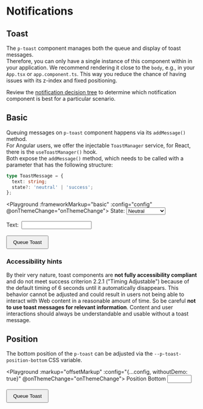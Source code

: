 # Notifications

## Toast

The `p-toast` component manages both the queue and display of toast messages.  
Therefore, you can only have a single instance of this component within in your application. We recommend rendering it close to the `body`, e.g., in your `App.tsx` or `app.component.ts`. This way you reduce the chance of having issues with its z-index and fixed positioning.  

Review the [notification decision tree](components/notifications/decision-tree) to determine which notification component is best for a particular scenario.

## Basic

Queuing messages on `p-toast` component happens via its `addMessage()` method.  
For Angular users, we offer the injectable `ToastManager` service, for React, there is the `useToastManager()` hook.  
Both expose the `addMessage()` method, which needs to be called with a parameter that has the following structure:

```ts
type ToastMessage = {
  text: string;
  state?: 'neutral' | 'success';
};
```

<Playground :frameworkMarkup="basic" :config="config" @onThemeChange="onThemeChange">
  <label>
    State:
    <select v-model="toastState">
      <option disabled>Select a state</option>
      <option value="neutral">Neutral</option>
      <option value="success">Success</option>
    </select>
  </label>
  <br><br>
  <label>
    Text:&nbsp;
    <input type="text" v-model="toastText">
  </label>
  <br><br>
  <button type="button" v-on:click="queueToast()">Queue Toast</button>
</Playground>

### <p-icon name="accessibility" size="medium" color="notification-neutral" aria-hidden="true"></p-icon> Accessibility hints

By their very nature, toast components are **not fully accessibility compliant** and do not meet success criterion 2.2.1 ("Timing Adjustable") because of the default timing of 6 seconds until it automatically disappears.
This behavior cannot be adjusted and could result in users not being able to interact with Web content in a reasonable amount of time.
So be careful **not to use toast messages for relevant information**.
Content and user interactions should always be understandable and usable without a toast message.

## Position

The bottom position of the `p-toast` can be adjusted via the `--p-toast-position-bottom` CSS variable.

<Playground :markup="offsetMarkup" :config="{...config, withoutDemo: true}" @onThemeChange="onThemeChange">
  <label>
    Position Bottom
    <input type="number" min="0" max="200" step="5" v-model="positionBottom">
  </label>
  <br><br>
  <button type="button" v-on:click="queueToast()">Queue Toast</button>
</Playground>

<!-- shared across playgrounds -->
<p-toast ref="toast" :style="`--p-toast-position-bottom: ${positionBottom}px`"></p-toast>

<script lang="ts">
  import Vue from 'vue';
  import Component from 'vue-class-component';
  import { getToastCodeSamples } from '@porsche-design-system/shared';
  import type { Theme } from '@/models';
  
  @Component
  export default class Code extends Vue {
    config = { themeable: true };

    toastState = 'neutral';
    toastText = 'Some message';
    toastCounter = 1;
    positionBottom = 64;
    
    get basic() { 
      return Object.entries(getToastCodeSamples()).reduce((result, [key, markup]) => ({
        ...result,
        [key]: markup
          .replace(/(state:) 'success'/, `$1 '${this.toastState}'`)
          .replace(/(Some message)/, this.toastText)
      }), {});
    }

    get offsetMarkup() {
      return `<p-toast style="--p-toast-position-bottom: ${this.positionBottom}px"></p-toast>`;
    }

    queueToast(): void {
      this.$refs.toast.addMessage({ text: `${this.toastText} ${this.toastCounter}`, state: this.toastState });
      this.toastCounter++;
    }

    onThemeChange(theme: Theme): void {
      this.$refs.toast.theme = theme;
    }
  }
</script>

<style lang="scss" scoped>
  button {
    padding: .5rem 1rem;
  }
  .example--dark label {
    color: white
  }
</style>